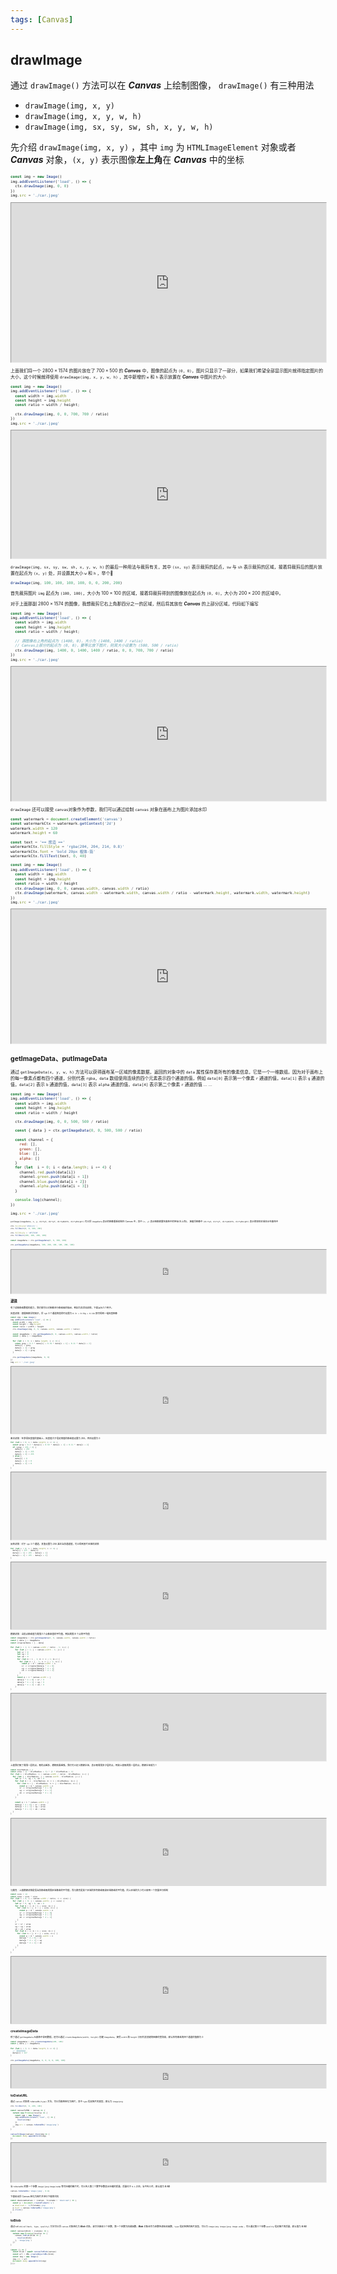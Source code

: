 ```yaml
---
tags: [Canvas]
---
```


## drawImage

通过 `drawImage()` 方法可以在 ***Canvas*** 上绘制图像， `drawImage()` 有三种用法

- `drawImage(img, x, y)`
- `drawImage(img, x, y, w, h)`
- `drawImage(img, sx, sy, sw, sh, x, y, w, h)`

先介绍 `drawImage(img, x, y)` ，其中 `img` 为 `HTMLImageElement` 对象或者 ***Canvas*** 对象，`(x, y)` 表示图像**左上角**在 ***Canvas*** 中的坐标

<ImageView src="https://cdn.jsdelivr.net/gh/LastKnightCoder/ImgHosting3@master/car.i5wyhci5g6w.jpeg" alt="car.jpeg" style="zoom:50%;" />

```js
const img = new Image()
img.addEventListener('load', () => {
  ctx.drawImage(img, 0, 0)
})
img.src = './car.jpeg'
```

<iframe src="https://lastknightcoder.github.io/canvas-demos/44.html" height="510" width="100%"></iframe>

上面我们将一个 $2800 \times 1574$  的图片放在了 $700 \times 500$ 的 ***Canvas*** 中，图像的起点为 `(0, 0)`，图片只显示了一部分，如果我们希望全部显示图片就得指定图片的大小，这个时候就得使用 `drawImage(img, x, y, w, h)` ，其中新增的 `w` 和 `h` 表示放置在 ***Canvas*** 中图片的大小

```js
const img = new Image()
img.addEventListener('load', () => {
  const width = img.width
  const height = img.height
  const ratio = width / height;

  ctx.drawImage(img, 0, 0, 700, 700 / ratio)
})
img.src = './car.jpeg'
```

<iframe src="https://lastknightcoder.github.io/canvas-demos/45.html" height="410" width="100%"></iframe>

`drawImage(img, sx, sy, sw, sh, x, y, w, h)` 的最后一种用法与裁剪有关，其中 `(sx, sy)` 表示裁剪的起点，`sw` 与 `sh` 表示裁剪的区域，接着将裁剪后的图片放置在起点为 `(x, y)` 处，并设置其大小 `w` 和 `h` ，举个🌰

```js
drawImage(img, 100, 100, 100, 100, 0, 0, 200, 200)
```

首先裁剪图片 `img` 起点为 `(100, 100)`，大小为 $100 \times 100$ 的区域，接着将裁剪得到的图像放在起点为 `(0, 0)`，大小为 $200 \times 200$ 的区域中。

对于上面那副  $2800 \times 1574$  的图像，我想裁剪它右上角那四分之一的区域，然后将其放在 ***Canvas*** 的上部分区域，代码如下编写

```js
const img = new Image()
img.addEventListener('load', () => {
  const width = img.width
  const height = img.height
  const ratio = width / height;

  // 源图像右上角的起点为 (1400, 0)，大小为 (1400, 1400 / ratio)
  // Canvas上部分的起点为 (0, 0)，要等比放下图片，则其大小设置为 (500, 500 / ratio)
  ctx.drawImage(img, 1400, 0, 1400, 1400 / ratio, 0, 0, 700, 700 / ratio)
})
img.src = './car.jpeg'
```

<iframe src="https://lastknightcoder.github.io/canvas-demos/46.html" height="430" width="100%"></iframe>

`drawImage` 还可以接受 `canvas`对象作为参数，我们可以通过绘制 `canvas` 对象在画布上为图片添加水印

```js
const watermark = document.createElement('canvas')
const watermarkCtx = watermark.getContext('2d')
watermark.width = 120
watermark.height = 60

const text = '== 熊滔 =='
watermarkCtx.fillStyle = 'rgba(204, 204, 214, 0.8)'
watermarkCtx.font = 'bold 20px 楷体-简'
watermarkCtx.fillText(text, 0, 40)

const img = new Image()
img.addEventListener('load', () => {
  const width = img.width
  const height = img.height
  const ratio = width / height
  ctx.drawImage(img, 0, 0, canvas.width, canvas.width / ratio)
  ctx.drawImage(watermark, canvas.width - watermark.width, canvas.width / ratio - watermark.height, watermark.width, watermark.height)
})
img.src = './car.jpeg'
```

<iframe src="https://lastknightcoder.github.io/canvas-demos/47.html" height="430" width="100%"></iframe>

## getImageData、putImageData

通过 `getImageData(x, y, w, h)` 方法可以获得画布某一区域的像素数据，返回的对象中的 `data` 属性保存着所有的像素信息，它是一个一维数组。因为对于画布上的每一像素点都有四个通道，分别代表 `rgba`，`data` 数组使用连续的四个元素表示四个通道的值，例如 `data[0]` 表示第一个像素 `r` 通道的值，`data[1]` 表示 `g` 通道的值，`data[2]` 表示 `b` 通道的值，`data[3]` 表示 `alpha` 通道的值，`data[4]` 表示第二个像素 `r` 通道的值 ... ...

```js
const img = new Image()
img.addEventListener('load', () => {
  const width = img.width
  const height = img.height
  const ratio = width / height

  ctx.drawImage(img, 0, 0, 500, 500 / ratio)

  const { data } = ctx.getImageData(0, 0, 500, 500 / ratio)

  const channel = {
    red: [],
    green: [],
    blue: [],
    alpha: []
  }
  for (let  i = 0; i < data.length; i += 4) {
    channel.red.push(data[i])
    channel.green.push(data[i + 1])
    channel.blue.push(data[i + 2])
    channel.alpha.push(data[i + 3])
  }

  console.log(channel);
})

img.src = './car.jpeg'
```

<ImageView src="https://cdn.jsdelivr.net/gh/LastKnightCoder/ImgHosting3@master/Untitled.112zoco5ob1s.png" alt="Untitled" style="zoom:50%;" />

`putImage(imageData, x, y, dirtyX, dirtyY, dirtyWidth, dirtyHeight)` 可以将 `imageData` 表示的图像重新绘制在 Canvas 中，其中 `(x, y)` 表示图像放置在画布中的坐标(左上角)， 接着将图像中 `(dirtyX, dirtyY, dirtyWidth, dirtyHeight)` 表示的矩形区域显示在画布中

<ImageView src="https://cdn.jsdelivr.net/gh/LastKnightCoder/ImgHosting3@master/imagedata.3i5kifc1n9u0.svg" alt="imagedata.svg"  />

```js
ctx.fillStyle='#E2C17C';
ctx.fillRect(0, 0, 300, 200)

ctx.fillStyle = '#FC7930'
ctx.fillRect(100, 100, 200, 100)

const imageData = ctx.getImageData(0, 0, 300, 200)

ctx.putImageData(imageData, 300, 200, 100, 100, 200, 100)
```

<iframe src="https://lastknightcoder.github.io/canvas-demos/49.html" height="280" width="100%"></iframe>

## 滤镜

有了读取像素数据的能力，我们便可以对图像进行像素级的操纵，例如为其添加滤镜，下面演示几个例子。

灰度滤镜：根据图像学的知识，将 `rgb` 三个通道的值同时设置为 `0.3r + 0.59g + 0.11b` 即可得到一幅灰度图像

```js
const img = new Image()
img.addEventListener('load', () => {
  const width = img.width
  const height = img.height
  const ratio = width / height
  ctx.drawImage(img, 0, 0, canvas.width, canvas.width / ratio)

  const imageData = ctx.getImageData(0, 0, canvas.width, canvas.width / ratio)
  const { data } = imageData

  for (let i = 0; i < data.length; i += 4) {
    const gray = 0.3 * data[i] + 0.59 * data[i + 1] + 0.11 * data[i + 2]
    data[i] = gray
    data[i + 1] = gray
    data[i + 2] = gray
  }

  ctx.putImageData(imageData, 0, 0)
})
img.src = './car.jpeg'
```

<iframe src="https://lastknightcoder.github.io/canvas-demos/50.html" height="430" width="100%"></iframe>


黑白滤镜：在求得灰度值的基础上，灰度值大于指定阈值的像素值设置为 255，否则设置为 0

```js
for (let i = 0; i < data.length; i += 4) {
  const gray = 0.3 * data[i] + 0.59 * data[i + 1] + 0.11 * data[i + 2]
  if (gray > 255 / 2) {
    data[i] = 255
    data[i + 1] = 255
    data[i + 2] = 255
  } else {
    data[i] = 0
    data[i + 1] = 0
    data[i + 2] = 0
  }
}
```

<iframe src="https://lastknightcoder.github.io/canvas-demos/51.html" height="430" width="100%"></iframe>

反转滤镜：对于 `rgb` 三个通道，其值设置为 255 减去当前通道值，可以得到底片风格的滤镜

```js
for (let i = 0; i < data.length; i += 4) {
  data[i] = 255 - data[i]
  data[i + 1] = 255 - data[i + 1]
  data[i + 2] = 255 - data[i + 2]  
}
```

<iframe src="https://lastknightcoder.github.io/canvas-demos/52.html" height="430" width="100%"></iframe>

模糊滤镜：当前点像素值为周围几个点像素值的平均值，例如周围 8 个点的平均值

```js
const imageData = ctx.getImageData(0, 0, canvas.width, canvas.width / ratio)
const { data } = imageData
const originalData = [...data]

for (let i = 1; i < canvas.width / ratio - 1; i++) {
	for (let j = 1; j < canvas.width - 1; j++) {
	  let sr = 0
	  let sg = 0
	  let sb = 0
	  for (let m = i - 1; m <= i + 1; m++) {
	    for (let n = j - 1; n <= j + 1; n++) {
	      const p = m * canvas.width + n
	      sr += originalData[p * 4 + 0]
	      sg += originalData[p * 4 + 1]
	      sb += originalData[p * 4 + 2]
	    }
	  }
	  const p = i * canvas.width + j
	  data[p * 4 + 0] = sr / 9
	  data[p * 4 + 1] = sg / 9
	  data[p * 4 + 2] = sb / 9
	}
}
```

<iframe src="https://lastknightcoder.github.io/canvas-demos/53.html" height="430" width="100%"></iframe>

上面我们取了周围一层的点，取的点越多，模糊效果越强，我们可以定义模糊半径，表示取周围多少层的点，例如上面取周围一层的点，模糊半径就为 1

```js
const blurRadius = 3
const area = (2 * blurRadius + 1) * (2 * blurRadius + 1)
for (let i = blurRadius; i < canvas.width / ratio - blurRadius; i++) {
  for (let j = blurRadius; j < canvas.width - blurRadius; j++) {
    let sr = 0, sg = 0, sb = 0
    for (let m = i - blurRadius; m <= i + blurRadius; m++) {
      for (let n = j - blurRadius; n <= j + blurRadius; n++) {
        const p = m * canvas.width + n
        sr += originalData[p * 4 + 0]
        sg += originalData[p * 4 + 1]
        sb += originalData[p * 4 + 2]
      }
    }

    const p = i * canvas.width + j    
    data[p * 4 + 0] = sr / area
    data[p * 4 + 1] = sg / area
    data[p * 4 + 2] = sb / area
  }
}
```

<iframe src="https://lastknightcoder.github.io/canvas-demos/54.html" height="430" width="100%"></iframe>

马赛克：上面模糊滤镜是指当前像素取周围区域像素的平均值，而马赛克是某个区域的所有像素取该区域像素的平均值，同上区域的大小可以使用一个变量进行控制

```js
const size = 14
const area = size * size
for (let i = 0; i < canvas.width / ratio; i += size) {
  for (let j = 0; j < canvas.width; j += size) {
    let sr = 0, sg = 0, sb = 0
    for (let m = i; m < i + size; m++) {
      for (let n = j; n < j + size; n++) {
        const p = m * canvas.width + n
        sr += originalData[p * 4 + 0]
        sg += originalData[p * 4 + 1]
        sb += originalData[p * 4 + 2]
      }
    }
    sr = sr / area
    sg = sg / area
    sb = sb / area
    for (let m = i; m < i + size; m++) {
      for (let n = j; n < j + size; n++) {
        const p = m * canvas.width + n
        data[p * 4 + 0] = sr
        data[p * 4 + 1] = sg
        data[p * 4 + 2] = sb
      }
    }
  }
}
```

<iframe src="https://lastknightcoder.github.io/canvas-demos/55.html" height="430" width="100%"></iframe>

## createImageData

除了通过 `getImageData` 从画布中拿到数据，还可以通过 `createImageData(width, height)` 创建 `ImageData`，接受 `width` 和 `height` 分别代表创建的图像的宽和高，默认所有像素的四个通道的值都为 0

```js
const imageData = ctx.createImageData(100, 100)
const { data } = imageData

for (let i = 3; i < data.length; i += 4) {
  // 透明度通道
  data[i] = 127
}

ctx.putImageData(imageData, 0, 0, 0, 0, 100, 100)
```

<iframe src="https://lastknightcoder.github.io/canvas-demos/56.html" height="150" width="100%"></iframe>

## toDataURL

通过 `canvas` 对象的 `toDataURL(type)` 方法，可以将画布转化为图片，其中 `type` 指定图片的类型，默认为 `image/png`

```js
ctx.fillRect(0, 0, 200, 100)

const canvasToPNG = canvas => {
  return new Promise(resolve => {
    const img = new Image()
    img.addEventListener('load', () => {
      resolve(img)
    })
    img.src = canvas.toDataURL('image/png')
  })
}

canvasToImage(canvas).then(img => {
  document.body.appendChild(img)
})
```

<iframe src="https://lastknightcoder.github.io/canvas-demos/57.html" height="250" width="100%"></iframe>

当 `toDataURL` 的第一个参数 `image/jpeg` `image/webp` 等可压缩的图片时，可以传入第二个数字参数表示压缩的质量，质量位于 `0-1` 之间，当不传入时，默认值为 **0.92**

```js
canvas.toDataURL('image/jpeg', 0.8)
```

下面给出将 Canvas 转化为图片并进行下载的代码

```js
const downLoadCanvas = (canvas, filename = 'download') => {
  const a = document.createElement('a')
  a.download = `${filename}.png`
  a.href = canvas.toDataURL('image/png')
  a.click()
}
```

## toBlob

通过`toBlob(callback, type, quality)` 方法可以将 `canvas` 对象转化为 ***Blob*** 对象，该方法接收三个参数，第一个参数为回调函数，***Blob*** 对象会作为参数传递给改函数，`type` 指定转换的图片类型，可以为 `image/png image/jpeg image.webp` ，可以通过第三个参数 `quality` 指定图片的质量，默认值为 **0.92**

```js
const canvasToBlob = (canvas) => {
  return new Promise(resolve => {
    canvas.toBlob(blob => {
      resolve(blob)
    }, 'image/png')
  })
}

(async () => {
  const blob = await canvasToBlob(canvas)
  const url = URL.createObjectURL(blob)
  const img = new Image()
  img.src = url
  document.body.appendChild(img)
})()
```
